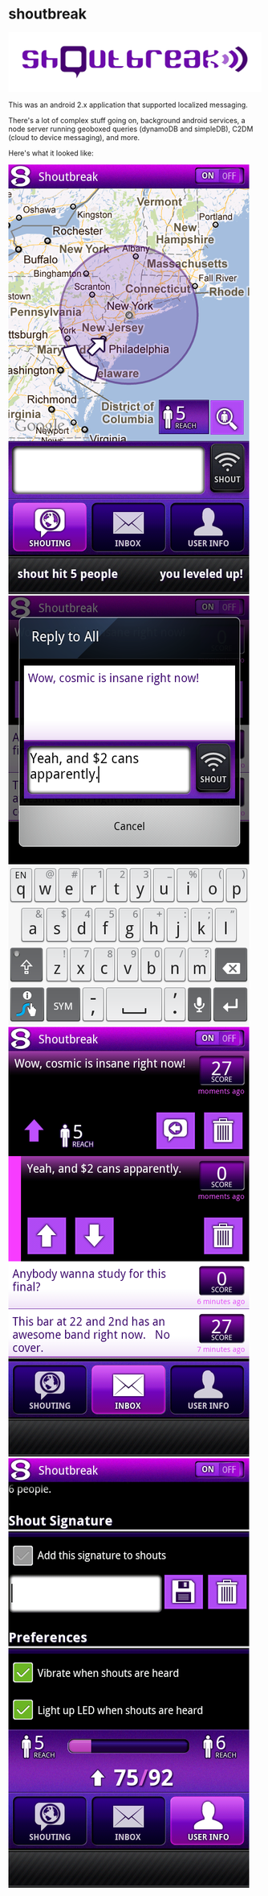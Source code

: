 # shoutbreak

![](https://raw.githubusercontent.com/paulpooch/shoutbreak/master/art/art_branding/logo_development/shoutbreak.png)

This was an android 2.x application that supported localized messaging.

There's a lot of complex stuff going on, background android services, a node server running geoboxed queries (dynamoDB and simpleDB), C2DM (cloud to device messaging), and more.

Here's what it looked like:

![](https://raw.githubusercontent.com/paulpooch/shoutbreak/master/art/art_market/ss1.png)
![](https://raw.githubusercontent.com/paulpooch/shoutbreak/master/art/art_market/ss2.png)
![](https://raw.githubusercontent.com/paulpooch/shoutbreak/master/art/art_market/ss3.png)
![](https://raw.githubusercontent.com/paulpooch/shoutbreak/master/art/art_market/ss4.png)
